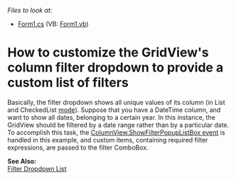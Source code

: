 <!-- default file list -->
*Files to look at*:

* [Form1.cs](./CS/WindowsApplication1/Form1.cs) (VB: [Form1.vb](./VB/WindowsApplication1/Form1.vb))
<!-- default file list end -->
# How to customize the GridView's column filter dropdown to provide a custom list of filters


<p>Basically, the filter dropdown shows all unique values of its column (in List and CheckedList <a href="http://documentation.devexpress.com/#WindowsForms/DevExpressXtraGridColumnsFilterPopupModeEnumtopic">mode</a>). Suppose that you have a DateTime column, and want to show all dates, belonging to a certain year. In this instance, the GridView should be filtered by a date range rather than by a particular date.<br />
To accomplish this task, the <a href="ShowFilterPopupListBox">ColumnView.ShowFilterPopupListBox event</a> is handled in this example, and custom items, containing required filter expressions, are passed to the filter ComboBox.</p><p><strong>See Also:</strong><br />
<a href="http://documentation.devexpress.com/#WindowsForms/CustomDocument994">Filter Dropdown List</a></p>

<br/>


